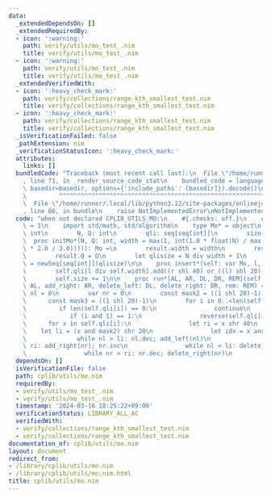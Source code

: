 ```yaml
---
data:
  _extendedDependsOn: []
  _extendedRequiredBy:
  - icon: ':warning:'
    path: verify/utils/mo_test_.nim
    title: verify/utils/mo_test_.nim
  - icon: ':warning:'
    path: verify/utils/mo_test_.nim
    title: verify/utils/mo_test_.nim
  _extendedVerifiedWith:
  - icon: ':heavy_check_mark:'
    path: verify/collections/range_kth_smallest_test.nim
    title: verify/collections/range_kth_smallest_test.nim
  - icon: ':heavy_check_mark:'
    path: verify/collections/range_kth_smallest_test.nim
    title: verify/collections/range_kth_smallest_test.nim
  _isVerificationFailed: false
  _pathExtension: nim
  _verificationStatusIcon: ':heavy_check_mark:'
  attributes:
    links: []
  bundledCode: "Traceback (most recent call last):\n  File \"/home/runner/.local/lib/python3.12/site-packages/onlinejudge_verify/documentation/build.py\"\
    , line 71, in _render_source_code_stat\n    bundled_code = language.bundle(stat.path,\
    \ basedir=basedir, options={'include_paths': [basedir]}).decode()\n          \
    \         ^^^^^^^^^^^^^^^^^^^^^^^^^^^^^^^^^^^^^^^^^^^^^^^^^^^^^^^^^^^^^^^^^^^^^^^^^^^^^^^^^\n\
    \  File \"/home/runner/.local/lib/python3.12/site-packages/onlinejudge_verify/languages/nim.py\"\
    , line 86, in bundle\n    raise NotImplementedError\nNotImplementedError\n"
  code: "when not declared CPLIB_UTILS_MO:\n    #{.checks: off.}\n    const CPLIB_UTILS_MO*\
    \ = 1\n    import std/math, std/algorithm\n    type Mo* = object\n        width*:\
    \ int\n        N, Q: int\n        qli: seq[seq[int]]\n        size: int\n\n  \
    \  proc initMo*(N, Q: int, width = max(1, int(1.0 * float(N) / max(1.0, sqrt(float(Q)\
    \ * 2.0 / 3.0))))): Mo =\n        result.width = width\n        result.N = N\n\
    \        result.Q = Q\n        let qlisize = N div width + 1\n        result.qli\
    \ = newSeq[seq[int]](qlisize)\n\n    proc insert*(self: var Mo, l, r: int) =\n\
    \        self.qli[l div self.width].add((r shl 40) or ((l) shl 20) or self.size)\n\
    \        self.size += 1\n\n    proc run*[AL, AR, DL, DR, REM](self: var Mo, add_left:\
    \ AL, add_right: AR, delete_left: DL, delete_right: DR, rem: REM) =\n        var\
    \ nl = 0\n        var nr = 0\n        const mask2 = ((1 shl 20)-1) shl 20\n  \
    \      const mask3 = ((1 shl 20)-1)\n        for i in 0..<len(self.qli):\n   \
    \         if len(self.qli[i]) == 0:\n                continue\n            sort(self.qli[i])\n\
    \            if (i and 1) == 1:\n                reverse(self.qli[i])\n      \
    \      for x in self.qli[i]:\n                let ri = x shr 40\n            \
    \    let li = (x and mask2) shr 20\n                let idx = x and mask3\n  \
    \              while nl > li: nl.dec; add_left(nl)\n                while nr <\
    \ ri: add_right(nr); nr.inc\n                while nl < li: delete_left(nl); nl.inc\n\
    \                while nr > ri: nr.dec; delete_right(nr)\n                rem(idx)\n"
  dependsOn: []
  isVerificationFile: false
  path: cplib/utils/mo.nim
  requiredBy:
  - verify/utils/mo_test_.nim
  - verify/utils/mo_test_.nim
  timestamp: '2024-03-16 18:25:22+09:00'
  verificationStatus: LIBRARY_ALL_AC
  verifiedWith:
  - verify/collections/range_kth_smallest_test.nim
  - verify/collections/range_kth_smallest_test.nim
documentation_of: cplib/utils/mo.nim
layout: document
redirect_from:
- /library/cplib/utils/mo.nim
- /library/cplib/utils/mo.nim.html
title: cplib/utils/mo.nim
---
```


